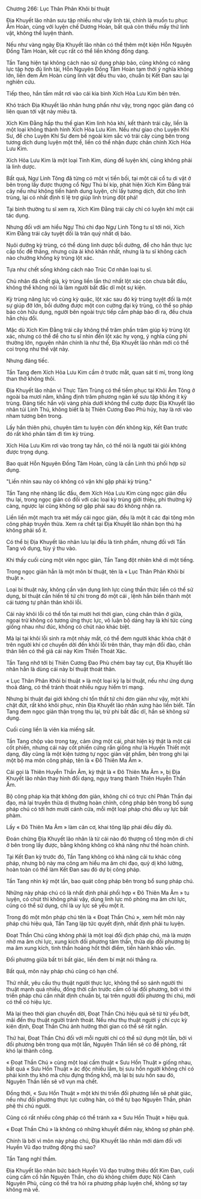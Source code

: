 




Chương 266: Lục Thân Phân Khôi bí thuật


Địa Khuyết lão nhân sưu tập nhiều như vậy linh tài, chính là muốn tu phục Âm Hoàn, cùng với luyện chế Dương Hoàn, bất quá còn thiếu mấy thứ linh vật, không thể luyện thành.

Nếu như vàng ngày Địa Khuyết lão nhân có thể thêm một kiện Hỗn Nguyên Đồng Tâm Hoàn, kết cục rất có thể liền không đồng dạng.

Tần Tang hiện tại không cách nào sử dụng pháp bảo, cũng không có năng lực tập hợp đủ linh tài, Hỗn Nguyên Đồng Tâm Hoàn tạm thời ý nghĩa không lớn, liền đem Âm Hoàn cùng linh vật đều thu vào, chuẩn bị Kết Đan sau lại nghiên cứu.

Tiếp theo, hắn tầm mắt rơi vào cái kia bình Xích Hỏa Lưu Kim bên trên.

Khó trách Địa Khuyết lão nhân hưng phấn như vậy, trong ngọc giản đang có liên quan tới vật này miêu tả.

Xích Kim Đằng hấp thu thế gian Kim linh hỏa khí, kết thành trái cây, liền là một loại không thành hình Xích Hỏa Lưu Kim. Nếu như giao cho Luyện Khí Sư, để cho Luyện Khí Sư đem bề ngoài kim sắc vỏ trái cây cùng bên trong tương dịch dung luyện một thể, liền có thể nhận được chân chính Xích Hỏa Lưu Kim.

Xích Hỏa Lưu Kim là một loại Tinh Kim, dùng để luyện khí, cũng không phải là linh dược.

Bất quá, Ngự Linh Tông đã từng có một vị tiền bối, tại một cái cổ tu di vật ở bên trong lấy được thượng cổ Ngự Thú bí kíp, phát hiện Xích Kim Đằng trái cây nếu như không tiến hành dung luyện, chỉ lấy tương dịch, đút cho linh trùng, lại có nhất định tỉ lệ trợ giúp linh trùng đột phá!

Tại bình thường tu sĩ xem ra, Xích Kim Đằng trái cây chỉ có luyện khí một cái tác dụng.

Nhưng đối với am hiểu Ngự Thú chi đạo Ngự Linh Tông tu sĩ tới nói, Xích Kim Đằng trái cây tuyệt đối là trân quý nhất dị bảo.

Nuôi dưỡng kỳ trùng, có thể dùng linh dược bồi dưỡng, để cho hắn thực lực cấp tốc đề thăng, nhưng cửa ải khó khăn nhất, nhưng là tu sĩ không cách nào chưởng khống kỳ trùng lột xác.

Tựa như chết sống không cách nào Trúc Cơ nhân loại tu sĩ.

Chủ nhân đã chết già, kỳ trùng liền lần thứ nhất lột xác còn chưa bắt đầu, không thể không nói là làm người bất đắc dĩ một sự kiện.

Kỳ trùng năng lực vô cùng kỳ quặc, lột xác sau đó kỳ trùng tuyệt đối là một sự giúp đỡ lớn, bồi dưỡng được một con cường đại kỳ trùng, có thể so pháp bảo còn hữu dụng, người bên ngoài trực tiếp cầm pháp bảo đi ra, đều chưa hẳn chịu đổi.

Mặc dù Xích Kim Đằng trái cây không thể trăm phần trăm giúp kỳ trùng lột xác, nhưng có thể để cho tu sĩ nhìn đến lột xác hy vọng, ý nghĩa cũng phi thường lớn, nguyên nhân chính là như thế, Địa Khuyết lão nhân mới có thể coi trọng như thế vật này.

Nhưng đáng tiếc.

Tần Tang đem Xích Hỏa Lưu Kim cầm ở trước mắt, quan sát tỉ mỉ, trong lòng than thở không thôi.

Địa Khuyết lão nhân vì Thực Tâm Trùng có thể tiềm phục tại Khôi Âm Tông ở ngoài ba mươi năm, khẳng định trăm phương ngàn kế sưu tập không ít kỳ trùng. Đáng tiếc hắn vội vàng phía dưới không thể cướp được Địa Khuyết lão nhân túi Linh Thú, không biết là bị Thiên Cương Đao Phù hủy, hay là rơi vào nham tương bên trong.

Lấy hắn thiên phú, chuyên tâm tu luyện còn đến không kịp, Kết Đan trước đó rất khó phân tâm đi tìm kỳ trùng.

Xích Hỏa Lưu Kim rơi vào trong tay hắn, có thể nói là người tài giỏi không được trọng dụng.

Bao quát Hỗn Nguyên Đồng Tâm Hoàn, cũng là cần Linh thú phối hợp sử dụng.

"Liền nhìn sau này có không có vận khí gặp phải kỳ trùng."

Tần Tang nhẹ nhàng lắc đầu, đem Xích Hỏa Lưu Kim cùng ngọc giản đều thu lại, trong ngọc giản có đối với các loại kỳ trùng giới thiệu, phi thường kỹ càng, ngược lại cũng không sợ gặp phải sau đó không nhận ra.

Liền liền một mạch tra xét mấy cái ngọc giản, đều là một ít các đại tông môn công pháp truyền thừa. Xem ra chết tại Địa Khuyết lão nhân bọn thủ hạ không phải số ít.

Có thể bị Địa Khuyết lão nhân lưu lại đều là tinh phẩm, nhưng đối với Tần Tang vô dụng, tùy ý thu vào.

Khi thấy cuối cùng một viên ngọc giản, Tần Tang đột nhiên khẽ di một tiếng.

Trong ngọc giản hẳn là một môn bí thuật, tên là « Lục Thân Phân Khôi bí thuật ».

Loại bí thuật này, không cần vận dụng linh lực cùng thần thức liền có thể sử dụng, bí thuật cần hiến tế tứ chi trong đó một cái , lệnh hắn biến thành một cái tương tự phân thân khôi lỗi.

Cái này khôi lỗi có thể tồn tại mười hơi thời gian, cùng chân thân ở giữa, ngoại trừ không có tương ứng thực lực, vô luận bộ dáng hay là khí tức cùng giống nhau như đúc, không có chút nào khác biệt.

Mà lại tại khôi lỗi sinh ra một nháy mắt, có thể đem người khác khóa chặt ở trên người khí cơ chuyển dời đến khôi lỗi trên thân, thay mận đổi đào, chân thân liền có thể giả cái này Kim Thiền Thoát Xác.

Tần Tang nhớ tới bị Thiên Cương Đao Phù chém bay tay cụt, Địa Khuyết lão nhân hẳn là dùng cái này bí thuật thoát thân.

« Lục Thân Phân Khôi bí thuật » là một loại kỳ lạ bí thuật, nếu như ứng dụng thoả đáng, có thể tránh thoát nhiều nguy hiểm trí mạng.

Nhưng bí thuật đại giới không chỉ tổn thất tứ chi đơn giản như vậy, một khi chặt đứt, rất khó khôi phục, nhìn Địa Khuyết lão nhân xưng hào liền biết. Tần Tang đem ngọc giản thận trọng thu lại, trừ phi bất đắc dĩ, hắn sẽ không sử dụng.

Cuối cùng liền là viên kia miếng sắt.

Tần Tang chộp vào trong tay, cảm ứng một cái, phát hiện kỳ thật là một cái cốt phiến, nhưng cái này cốt phiến cứng rắn giống như là Huyền Thiết một dạng, đây cũng là một kiện tương tự ngọc giản vật phẩm, bên trong ghi lại một bộ ma môn công pháp, tên là « Đô Thiên Ma Âm ».

Cái gọi là Thiên Huyễn Thần Âm, kỳ thật là « Đô Thiên Ma Âm », bị Địa Khuyết lão nhân thay hình đổi dạng, ngụy trang thành Thiên Huyễn Thần Âm.

Bộ công pháp kia thật không đơn giản, không chỉ có trực chỉ Phân Thần đại đạo, mà lại truyền thừa dị thường hoàn chỉnh, công pháp bên trong bổ sung pháp chú có tới hơn mười cánh cửa, mỗi một loại pháp chú đều uy lực bất phàm.

Lấy « Đô Thiên Ma Âm » làm căn cơ, khai tông lập phái đều đầy đủ.

Đoán chừng Địa Khuyết lão nhân là từ cái nào đó thượng cổ tông môn di chỉ ở bên trong lấy được, bằng không không có khả năng như thế hoàn chỉnh.

Tại Kết Đan kỳ trước đó, Tần Tang không có khả năng cải tu khác công pháp, nhưng bộ này ma công am hiểu ma âm chi đạo, quỷ dị khó lường, hoàn toàn có thể làm Kết Đan sau đó dự bị công pháp.

Tần Tang nhìn kỹ một lần, bao quát công pháp bên trong bổ sung pháp chú.

Những này pháp chú có là nhất định phải phối hợp « Đô Thiên Ma Âm » tu luyện, có chút thì không phải vậy, dùng linh lực mô phỏng ma âm chi lực, cũng có thể sử dụng, chỉ là uy lực sẽ yếu một ít.

Trong đó một môn pháp chú tên là « Đoạt Thần Chú », xem hết môn này pháp chú hiệu quả, Tần Tang lập tức quyết định, nhất định phải tu luyện.

Đoạt Thần Chú cũng không phải là một loại đối địch pháp chú, mà là mượn nhờ ma âm chi lực, xung kích đối phương tâm thần, thừa dịp đối phương bị ma âm xung kích, tinh thần hoảng hốt thời điểm, tiến hành khảo vấn.

Đối phương giữa bất tri bất giác, liền đem bí mật nói thẳng ra.

Bất quá, môn này pháp chú cũng có hạn chế.

Thứ nhất, yêu cầu thụ thuật người thực lực, không thể so sánh người thi thuật mạnh quá nhiều, đồng thời cần trước cầm cố lại đối phương, bởi vì thi triển pháp chú cần nhất định chuẩn bị, tại trên người đối phương thi chú, mới có thể có hiệu lực.

Mà lại theo thời gian chuyển dời, Đoạt Thần Chú hiệu quả sẽ từ từ yếu bớt, mãi đến thụ thuật người tránh thoát. Nếu như thụ thuật người ý chí cực kỳ kiên định, Đoạt Thần Chú ảnh hưởng thời gian có thể sẽ rất ngắn.

Thứ hai, Đoạt Thần Chú đối với mỗi người chỉ có thể sử dụng một lần, bởi vì đối phương bên trong qua một lần, Nguyên Thần liền sẽ có đề phòng, rất khó lại thành công.

« Đoạt Thần Chú » cùng một loại cấm thuật « Sưu Hồn Thuật » giống nhau, bất quá « Sưu Hồn Thuật » ác độc nhiều lắm, bị sưu hồn người không chỉ có phải kinh thụ khó mà chịu đựng thống khổ, mà lại bị sưu hồn sau đó, Nguyên Thần liền sẽ vỡ vụn mà chết.

Đồng thời, « Sưu Hồn Thuật » một khi thi triển đối phương liền sẽ phát giác, nếu như đối phương thực lực cường hãn, có thể tự bạo Nguyên Thần, phản phệ thi chú người.

Cũng có rất nhiều công pháp có thể tránh xa « Sưu Hồn Thuật » hiệu quả.

« Đoạt Thần Chú » là không có những khuyết điểm này, không sợ phản phệ.

Chính là bởi vì môn này pháp chú, Địa Khuyết lão nhân mới dám đối với Huyền Vũ đạo trưởng động thủ sao?

Tần Tang nghĩ thầm.

Địa Khuyết lão nhân bức bách Huyền Vũ đạo trưởng thiêu đốt Kim Đan, cuối cùng cấm cố hắn Nguyên Thần, cho dù không chiếm được Nội Cảnh Nguyên Phù, cũng có thể tra hỏi ra phương pháp luyện chế, không sợ tay không mà về.





